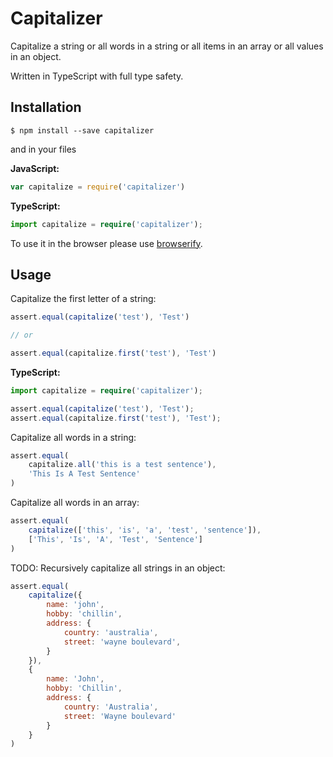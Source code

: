 # Capitalizer

Capitalize a string or all words in a string or all items in an array or all values in an object.

Written in TypeScript with full type safety.


## Installation

```
$ npm install --save capitalizer
```

and in your files

**JavaScript:**
```js
var capitalize = require('capitalizer')
```

**TypeScript:**
```ts
import capitalize = require('capitalizer');
```

To use it in the browser please use [browserify](http://browserify.org).


## Usage

Capitalize the first letter of a string:

```js
assert.equal(capitalize('test'), 'Test')

// or

assert.equal(capitalize.first('test'), 'Test')
```

**TypeScript:**
```ts
import capitalize = require('capitalizer');

assert.equal(capitalize('test'), 'Test');
assert.equal(capitalize.first('test'), 'Test');
```


Capitalize all words in a string:

```js
assert.equal(
	capitalize.all('this is a test sentence'),
	'This Is A Test Sentence'
)
```


Capitalize all words in an array:

```js
assert.equal(
	capitalize(['this', 'is', 'a', 'test', 'sentence']),
	['This', 'Is', 'A', 'Test', 'Sentence']
)
```


TODO: Recursively capitalize all strings in an object:

```js
assert.equal(
	capitalize({
		name: 'john',
		hobby: 'chillin',
		address: {
			country: 'australia',
			street: 'wayne boulevard',
		}
	}),
	{
        name: 'John',
        hobby: 'Chillin',
        address: {
            country: 'Australia',
            street: 'Wayne boulevard'
        }
    }
)
```
